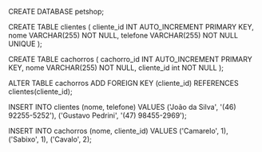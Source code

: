 CREATE DATABASE petshop;

CREATE TABLE clientes (
    cliente_id INT AUTO_INCREMENT PRIMARY KEY,
    nome VARCHAR(255) NOT NULL,
    telefone VARCHAR(255) NOT NULL UNIQUE
);

CREATE TABLE cachorros (
    cachorro_id INT AUTO_INCREMENT PRIMARY KEY,
    nome VARCHAR(255) NOT NULL,
    cliente_id int NOT NULL
);

ALTER TABLE cachorros
ADD FOREIGN KEY (cliente_id) REFERENCES clientes(cliente_id);

INSERT INTO clientes (nome, telefone)
VALUES ('João da Silva', '(46) 92255-5252'),
('Gustavo Pedrini', '(47) 98455-2969');

INSERT INTO cachorros (nome, cliente_id)
VALUES ('Camarelo', 1),
('Sabixo', 1),
('Cavalo', 2);